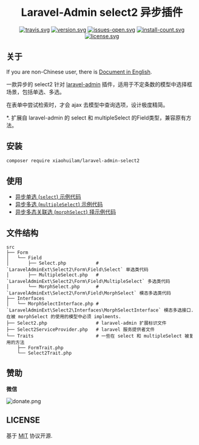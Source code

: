 <h1 align="center">Laravel-Admin select2 异步插件</h1>

<div align="center">

[![travis.svg](https://img.shields.io/travis/xiaohuilam/laravel-admin-select2/master.svg)](https://travis-ci.org/xiaohuilam/laravel-admin-select2)
[![version.svg](https://img.shields.io/packagist/vpre/xiaohuilam/laravel-admin-select2.svg)](https://packagist.org/packages/xiaohuilam/laravel-admin-select2)
[![issues-open.svg](https://img.shields.io/github/issues/xiaohuilam/laravel-admin-select2.svg)](https://github.com/xiaohuilam/laravel-admin-select2/issues)
[![install-count.svg](https://img.shields.io/packagist/dt/xiaohuilam/laravel-admin-select2.svg)](https://packagist.org/packages/xiaohuilam/laravel-admin-select2)
[![license.svg](https://img.shields.io/github/license/xiaohuilam/laravel-admin-select2.svg)](LICENSE)

</div>

## 关于

If you are non-Chinese user, there is [Document in English](README.md).

一款异步的 select2 针对 [laravel-admin](http://github.com/z-song/laravel-admin/) 插件，适用于不定条数的模型中选择框场景，包括单选、多选。

在表单中尝试检索时，才会 ajax 去模型中查询选项，设计极度精简。

*. 扩展自 laravel-admin 的 select 和 multipleSelect 的Field类型，兼容原有方法。

## 安装
```bash
composer require xiaohuilam/laravel-admin-select2
```

## 使用

- [异步单选 (`select`) 示例代码](tests/Controllers/AnswerController.php#L35-L59)
- [异步多选 (`multipleSelect`) 示例代码](tests/Controllers/QuestionController.php#L35-L59)
- [异步多态关联选 (`morphSelect`) 择示例代码](tests/Controllers/CommentController.php#L34-L51)

## 文件结构
```
src
├── Form
│   └── Field
│       ├── Select.php           # `LaravelAdminExt\Select2\Form\Field\Select` 单选类代码
│       ├── MultipleSelect.php   # `LaravelAdminExt\Select2\Form\Field\MultipleSelect` 多选类代码
│       └── MorphSelect.php      # `LaravelAdminExt\Select2\Form\Field\MorphSelect` 模态多选类代码
├── Interfaces
│   └── MorphSelectInterface.php # `LaravelAdminExt\Select2\Interfaces\MorphSelectInterface` 模态多选接口. 在被 morphSelect 的使用的模型中必须 implments.
├── Select2.php                  # laravel-admin 扩展标识文件
├── Select2ServiceProvider.php   # laravel 服务提供者文件
└── Traits                       # 一些在 select 和 multipleSelect 被复用的方法
    ├── FormTrait.php
    └── Select2Trait.php
```

## 赞助

**微信**

![donate.png](https://wantu-kw0-asset007-hz.oss-cn-hangzhou.aliyuncs.com/2GDNl84F6HW4PRGslxg.png?x-oss-process=image/resize,l_300)

## LICENSE

基于 [MIT](LICENSE) 协议开源.
